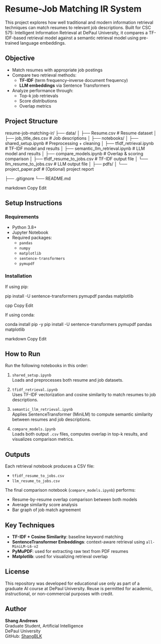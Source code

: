 # Resume-Job Matching IR System

This project explores how well traditional and modern information retrieval techniques can match resumes to relevant job descriptions. Built for CSC 575: Intelligent Information Retrieval at DePaul University, it compares a TF-IDF-based retrieval model against a semantic retrieval model using pre-trained language embeddings.

## Objective

- Match resumes with appropriate job postings
- Compare two retrieval methods:
  - **TF-IDF** (term frequency–inverse document frequency)
  - **LLM embeddings** via Sentence Transformers
- Analyze performance through:
  - Top-k job retrievals
  - Score distributions
  - Overlap metrics

## Project Structure

resume-job-matching-ir/
├── data/
│ ├── Resume.csv # Resume dataset
│ ├── job_title_des.csv # Job descriptions
│
├── notebooks/
│ ├── shared_setup.ipynb # Preprocessing + cleaning
│ ├── tfidf_retrieval.ipynb # TF-IDF model and results
│ ├── semantic_llm_retrieval.ipynb # LLM model and results
│ ├── compare_models.ipynb # Overlap & scoring comparison
│ ├── tfidf_resume_to_jobs.csv # TF-IDF output file
│ └── llm_resume_to_jobs.csv # LLM output file
│
├── pdfs/
│ └── project_paper.pdf # (Optional) project report

├── .gitignore
└── README.md

markdown
Copy
Edit

## Setup Instructions

### Requirements

- Python 3.8+
- Jupyter Notebook
- Required packages:
  - `pandas`
  - `numpy`
  - `matplotlib`
  - `sentence-transformers`
  - `pymupdf`

### Installation

If using pip:

pip install -U sentence-transformers pymupdf pandas matplotlib

cpp
Copy
Edit

If using conda:

conda install pip -y
pip install -U sentence-transformers pymupdf pandas matplotlib

markdown
Copy
Edit

## How to Run

Run the following notebooks in this order:

1. `shared_setup.ipynb`  
   Loads and preprocesses both resume and job datasets.

2. `tfidf_retrieval.ipynb`  
   Uses TF-IDF vectorization and cosine similarity to match resumes to job descriptions.

3. `semantic_llm_retrieval.ipynb`  
   Applies SentenceTransformer (MiniLM) to compute semantic similarity between resumes and job descriptions.

4. `compare_models.ipynb`  
   Loads both output `.csv` files, computes overlap in top-k results, and visualizes comparison metrics.

## Outputs

Each retrieval notebook produces a CSV file:

- `tfidf_resume_to_jobs.csv`  
- `llm_resume_to_jobs.csv`

The final comparison notebook (`compare_models.ipynb`) performs:

- Resume-by-resume overlap comparison between both models
- Average similarity score analysis
- Bar graph of job match agreement

## Key Techniques

- **TF-IDF + Cosine Similarity**: baseline keyword matching
- **SentenceTransformer Embeddings**: context-aware retrieval using `all-MiniLM-L6-v2`
- **PyMuPDF**: used for extracting raw text from PDF resumes
- **Matplotlib**: used for visualizing retrieval overlap

## License

This repository was developed for educational use only as part of a graduate AI course at DePaul University. Reuse is permitted for academic, instructional, or non-commercial purposes with credit.

## Author

**Shang Andrews**  
Graduate Student, Artificial Intelligence  
DePaul University  
GitHub: [ShangBLK](https://github.com/ShangBLK)
